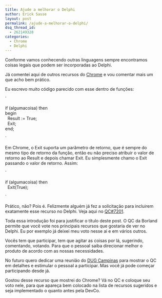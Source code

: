 ```yaml
---
title: Ajude a melhorar o Delphi
author: Erick Sasse
layout: post
permalink: /ajude-a-melhorar-o-delphi/
dsq_thread_id:
  - 262149328
categories:
  - Chrome
  - Delphi
---
```

Conforme vamos conhecendo outras linguagens sempre encontramos coisas legais que podem ser incorporadas ao Delphi.

Já comentei aqui de outros recursos do [Chrome][1] e vou comentar mais um que acho bem prático. 

Eu escrevo muito código parecido com esse dentro de funções:

`
<p>if (algumacoisa) then<br />begin<br />&nbsp;&nbsp;Result := True;<br />&nbsp;&nbsp;Exit;<br />end;</p>
<p>` 

Em Chrome, o Exit suporta&nbsp;um parâmetro de retorno, que é sempre&nbsp;do mesmo tipo de retorno da função, então&nbsp;eu não preciso atribuir o valor de retorno ao Result e depois chamar Exit.&nbsp;Eu simplesmente chamo o&nbsp;Exit passando o valor de retorno. Assim:

`
<p>if (algumacoisa) then<br />&nbsp; Exit(True);</p>
<p>` 

Prático, não? Pois é. Felizmente alguém já fez a solicitação para incluirem exatamente esse recurso no Delphi. Veja aqui no [QC#7201][2]. 

Toda essa introdução foi para justificar o título deste post. O QC da Borland permite que você vote nos principais recursos que gostaria de ver no Delphi. Eu por exemplo já deixei meu voto nesse ai e em vários outros.

Vocês tem que participar, tem que agitar as coisas por lá, sugerindo, comentando, votando. Para que o pessoal saiba direcionar melhor o produto de acordo com as nossas necessidades.

No futuro quero dedicar uma reunião do [DUG Campinas][3] para mostrar o QC em detalhes e estimular o pessoal a participar. Mas você já pode começar participando desde já. 

Gostou desse recurso que mostrei do Chrome? Vá no QC e coloque seu voto nele, para que apareça bem colocado na lista de recursos sugeridos e seja implementado&nbsp;o quanto antes&nbsp;pela DevCo.

 [1]: http://www.chromesville.com/
 [2]: http://qc.borland.com/wc/qcmain.aspx?d=7201
 [3]: http://www.dugcampinas.com.br